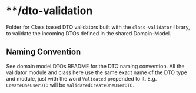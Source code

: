 # **/dto-validation
Folder for Class based DTO validators built with the `class-validator` library, to validate the incoming DTOs defined in the shared Domain-Model.


## Naming Convention
See domain model DTOs README for the DTO naming convention. All the validator module and class here use the same exact name of the DTO type and module, just with the word `Validated` prepended to it. E.g. `CreateOneUserDTO` will be `ValidatedCreateOneUserDTO`.